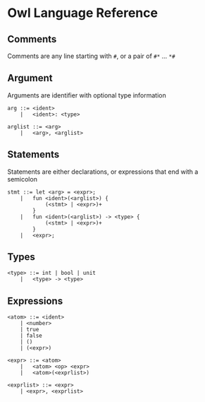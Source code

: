 # Owl Language Reference

## Comments
    
Comments are any line starting with `#`, or a pair of `#*` ... `*#`

## Argument

Arguments are identifier with optional type information

    arg ::= <ident>
        |   <ident>: <type>

    arglist ::= <arg>
        |   <arg>, <arglist>

## Statements

Statements are either declarations, or expressions that end with a semicolon

    stmt ::= let <arg> = <expr>;
        |   fun <ident>(<arglist>) {
                (<stmt> | <expr>)+
            }
        |   fun <ident>(<arglist>) -> <type> {
                (<stmt> | <expr>)+
            }
        |   <expr>;

## Types

    <type> ::= int | bool | unit
        |   <type> -> <type>

## Expressions

    <atom> ::= <ident> 
        | <number> 
        | true 
        | false 
        | () 
        | (<expr>)

    <expr> ::= <atom>
        |   <atom> <op> <expr>
        |   <atom>(<exprlist>)

    <exprlist> ::= <expr> 
        | <expr>, <exprlist>
